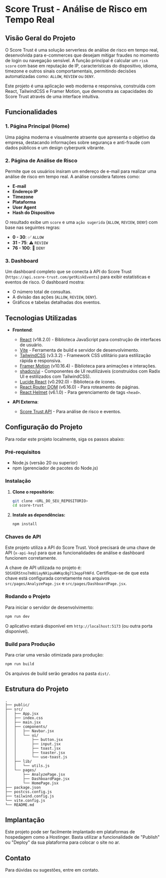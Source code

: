 
# Score Trust - Análise de Risco em Tempo Real

## Visão Geral do Projeto

O Score Trust é uma solução serverless de análise de risco em tempo real, desenvolvida para e-commerces que desejam mitigar fraudes no momento de login ou navegação sensível. A função principal é calcular um `risk score` com base em reputação de IP, características do dispositivo, idioma, timezone e outros sinais comportamentais, permitindo decisões automatizadas como: `ALLOW`, `REVIEW` ou `DENY`.

Este projeto é uma aplicação web moderna e responsiva, construída com React, TailwindCSS e Framer Motion, que demonstra as capacidades do Score Trust através de uma interface intuitiva.

## Funcionalidades

### 1. Página Principal (Home)
Uma página moderna e visualmente atraente que apresenta o objetivo da empresa, destacando informações sobre segurança e anti-fraude com dados públicos e um design cyberpunk vibrante.

### 2. Página de Análise de Risco
Permite que os usuários insiram um endereço de e-mail para realizar uma análise de risco em tempo real. A análise considera fatores como:
*   **E-mail**
*   **Endereço IP**
*   **Timezone**
*   **Plataforma**
*   **User Agent**
*   **Hash do Dispositivo**

O resultado exibe um `score` e uma `ação sugerida` (`ALLOW`, `REVIEW`, `DENY`) com base nas seguintes regras:
*   **0 - 30**: ✅ `ALLOW`
*   **31 - 75**: ⚠️ `REVIEW`
*   **76 - 100**: 🚫 `DENY`

### 3. Dashboard
Um dashboard completo que se conecta à API do Score Trust (`https://api.score-trust.com/getRiskEvents`) para exibir estatísticas e eventos de risco. O dashboard mostra:
*   O número total de consultas.
*   A divisão das ações (`ALLOW`, `REVIEW`, `DENY`).
*   Gráficos e tabelas detalhadas dos eventos.

## Tecnologias Utilizadas

*   **Frontend**:
    *   [React](https://react.dev/) (v18.2.0) - Biblioteca JavaScript para construção de interfaces de usuário.
    *   [Vite](https://vitejs.dev/) - Ferramenta de build e servidor de desenvolvimento.
    *   [TailwindCSS](https://tailwindcss.com/) (v3.3.2) - Framework CSS utilitário para estilização rápida e responsiva.
    *   [Framer Motion](https://www.framer.com/motion/) (v10.16.4) - Biblioteca para animações e interações.
    *   [shadcn/ui](https://ui.shadcn.com/) - Componentes de UI reutilizáveis (construídos com Radix UI e estilizados com TailwindCSS).
    *   [Lucide React](https://lucide.dev/) (v0.292.0) - Biblioteca de ícones.
    *   [React Router DOM](https://reactrouter.com/en/main) (v6.16.0) - Para roteamento de páginas.
    *   [React Helmet](https://github.com/nfl/react-helmet) (v6.1.0) - Para gerenciamento de tags `<head>`.

*   **API Externa**:
    *   [Score Trust API](https://api.score-trust.com/) - Para análise de risco e eventos.

## Configuração do Projeto

Para rodar este projeto localmente, siga os passos abaixo:

### Pré-requisitos

*   Node.js (versão 20 ou superior)
*   npm (gerenciador de pacotes do Node.js)

### Instalação

1.  **Clone o repositório:**
    ```bash
    git clone <URL_DO_SEU_REPOSITORIO>
    cd score-trust
    ```

2.  **Instale as dependências:**
    ```bash
    npm install
    ```

### Chaves de API

Este projeto utiliza a API do Score Trust. Você precisará de uma chave de API (`x-api-key`) para que as funcionalidades de análise e dashboard funcionem corretamente.

A chave de API utilizada no projeto é: `5DSXER5tno7m0UiayNXipuAWKqcBg713eppFhNFd`. Certifique-se de que esta chave está configurada corretamente nos arquivos `src/pages/AnalyzePage.jsx` e `src/pages/DashboardPage.jsx`.

### Rodando o Projeto

Para iniciar o servidor de desenvolvimento:

```bash
npm run dev
```

O aplicativo estará disponível em `http://localhost:5173` (ou outra porta disponível).

### Build para Produção

Para criar uma versão otimizada para produção:

```bash
npm run build
```

Os arquivos de build serão gerados na pasta `dist/`.

## Estrutura do Projeto

```
.
├── public/
├── src/
│   ├── App.jsx
│   ├── index.css
│   ├── main.jsx
│   ├── components/
│   │   ├── Navbar.jsx
│   │   └── ui/
│   │       ├── button.jsx
│   │       ├── input.jsx
│   │       ├── toast.jsx
│   │       ├── toaster.jsx
│   │       └── use-toast.js
│   ├── lib/
│   │   └── utils.js
│   └── pages/
│       ├── AnalyzePage.jsx
│       ├── DashboardPage.jsx
│       └── HomePage.jsx
├── package.json
├── postcss.config.js
├── tailwind.config.js
└── vite.config.js
└── README.md
```

## Implantação

Este projeto pode ser facilmente implantado em plataformas de hospedagem como a Hostinger. Basta utilizar a funcionalidade de "Publish" ou "Deploy" da sua plataforma para colocar o site no ar.

## Contato

Para dúvidas ou sugestões, entre em contato.
